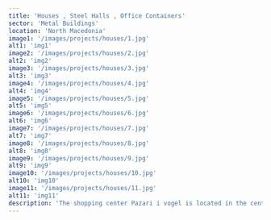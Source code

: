 ```yaml
---
title: 'Houses , Steel Halls , Office Containers'
sector: 'Metal Buildings'
location: 'North Macedonia'
image1: '/images/projects/houses/1.jpg'
alt1: 'img1'
image2: '/images/projects/houses/2.jpg'
alt2: 'img2'
image3: '/images/projects/houses/3.jpg'
alt3: 'img3'
image4: '/images/projects/houses/4.jpg'
alt4: 'img4'
image5: '/images/projects/houses/5.jpg'
alt5: 'img5'
image6: '/images/projects/houses/6.jpg'
alt6: 'img6'
image7: '/images/projects/houses/7.jpg'
alt7: 'img7'
image8: '/images/projects/houses/8.jpg'
alt8: 'img8'
image9: '/images/projects/houses/9.jpg'
alt9: 'img9'
image10: '/images/projects/houses/10.jpg'
alt10: 'img10'
image11: '/images/projects/houses/11.jpg'
alt11: 'img11'
description: 'The shopping center Pazari i vogel is located in the center of Gostivar built with metal construction and high quality sandwich panels.'
---
```

